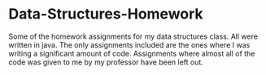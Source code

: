 # Data-Structures-Homework
Some of the homework assignments for my data structures class. All were written in java. The only assignments included are the ones where I was writing a significant amount of code. Assignments where almost all of the code was given to me by my professor have been left out.
